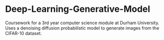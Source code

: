 # Deep-Learning-Generative-Model
Coursework for a 3rd year computer science module at Durham University. Uses a denoising diffusion probabilistic model to generate images from the CIFAR-10 dataset.
